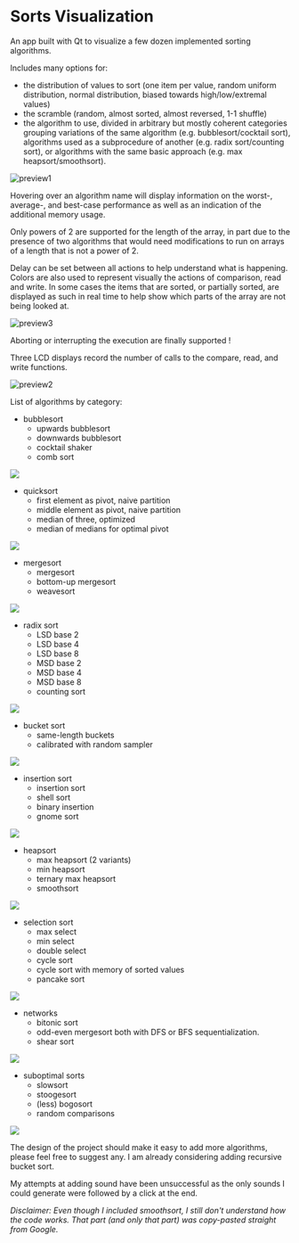 # Sorts Visualization
An app built with Qt to visualize a few dozen implemented sorting algorithms.

Includes many options for:
* the distribution of values to sort (one item per value, random uniform distribution, normal distribution, biased towards high/low/extremal values)
* the scramble (random, almost sorted, almost reversed, 1-1 shuffle)
* the algorithm to use, divided in arbitrary but mostly coherent categories grouping variations of the same algorithm (e.g. bubblesort/cocktail sort), algorithms used as a subprocedure of another (e.g. radix sort/counting sort), or algorithms with the same basic approach (e.g. max heapsort/smoothsort).

![preview1](https://user-images.githubusercontent.com/58042063/69556308-cd33d200-0fa4-11ea-8d50-a9691932e909.png)

Hovering over an algorithm name will display information on the worst-, average-, and best-case performance as well as an indication of the additional memory usage.

Only powers of 2 are supported for the length of the array, in part due to the presence of two algorithms that would need modifications to run on arrays of a length that is not a power of 2.

Delay can be set between all actions to help understand what is happening.
Colors are also used to represent visually the actions of comparison, read and write. In some cases the items that are sorted, or partially sorted, are displayed as such in real time to help show which parts of the array are not being looked at.

![preview3](https://user-images.githubusercontent.com/58042063/69556984-12a4cf00-0fa6-11ea-8e35-a135c2b1bdc1.png)

Aborting or interrupting the execution are finally supported !

Three LCD displays record the number of calls to the compare, read, and write functions.

![preview2](https://user-images.githubusercontent.com/58042063/69555822-12a3cf80-0fa4-11ea-9cb6-78d90981062c.png)

List of algorithms by category:
* bubblesort
    * upwards bubblesort
    * downwards bubblesort
    * cocktail shaker
    * comb sort

![](img/bubble.gif)

* quicksort
    * first element as pivot, naive partition
    * middle element as pivot, naive partition
    * median of three, optimized
    * median of medians for optimal pivot

![](img/quick.gif)

* mergesort
    * mergesort
    * bottom-up mergesort
    * weavesort

![](img/merge.gif)

* radix sort
    * LSD base 2
    * LSD base 4
    * LSD base 8
    * MSD base 2
    * MSD base 4
    * MSD base 8
    * counting sort

![](img/radix.gif)

* bucket sort
    * same-length buckets
    * calibrated with random sampler

![](img/bucket.gif)

* insertion sort
    * insertion sort
    * shell sort
    * binary insertion
    * gnome sort

![](img/shell.gif)

* heapsort
    * max heapsort (2 variants)
    * min heapsort
    * ternary max heapsort
    * smoothsort

![](img/heap.gif)

* selection sort
    * max select
    * min select
    * double select
    * cycle sort
    * cycle sort with memory of sorted values
    * pancake sort

![](img/select.gif)

* networks
    * bitonic sort
    * odd-even mergesort
    both with DFS or BFS sequentialization.
    * shear sort

![](img/bitonic.gif)

* suboptimal sorts
    * slowsort
    * stoogesort
    * (less) bogosort
    * random comparisons

![](img/bogo.gif)

The design of the project should make it easy to add more algorithms, please feel free to suggest any.
I am already considering adding recursive bucket sort.

My attempts at adding sound have been unsuccessful as the only sounds I could generate were followed by a click at the end.


_Disclaimer:_
_Even though I included smoothsort, I still don't understand how the code works. That part (and only that part) was copy-pasted straight from Google._
